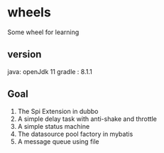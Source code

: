 # wheels
Some wheel for learning

## version
java: openJdk 11
gradle : 8.1.1

## Goal
1. The Spi Extension in dubbo
2. A simple delay task with anti-shake and throttle
3. A simple status machine
4. The datasource pool factory in mybatis
5. A message queue using file